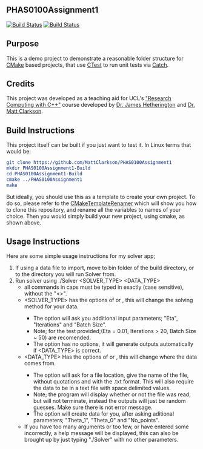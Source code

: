 PHAS0100Assignment1
------------------

[![Build Status](https://travis-ci.com/MattClarkson/PHAS0100Assignment1.svg?branch=master)](https://travis-ci.com/MattClarkson/PHAS0100Assignment1)
[![Build Status](https://ci.appveyor.com/api/projects/status/5pm89ej732c1ekf0/branch/master)](https://ci.appveyor.com/project/MattClarkson/cmakecatch2)


Purpose
-------

This is a demo project to demonstrate a reasonable folder structure for [CMake](https://cmake.org/) based projects,
that use [CTest](https://cmake.org/) to run unit tests via [Catch](https://github.com/catchorg/Catch2).


Credits
-------

This project was developed as a teaching aid for UCL's ["Research Computing with C++"](http://rits.github-pages.ucl.ac.uk/research-computing-with-cpp/)
course developed by [Dr. James Hetherington](http://www.ucl.ac.uk/research-it-services/people/james)
and [Dr. Matt Clarkson](https://iris.ucl.ac.uk/iris/browse/profile?upi=MJCLA42).

Build Instructions
------------------

This project itself can be built if you just want to test it. In Linux terms that
would be:
``` cmake
git clone https://github.com/MattClarkson/PHAS0100Assignment1
mkdir PHAS0100Assignment1-Build
cd PHAS0100Assignment1-Build
cmake ../PHAS0100Assignment1
make
```
But ideally, you should use this as a template to create your own project. To do so,
please refer to the [CMakeTemplateRenamer](https://github.com/MattClarkson/CMakeTemplateRenamer)
which will show you how to clone this repository, and rename all the variables to names of your choice.
Then you would simply build your new project, using cmake, as shown above.

Usage Instructions
------------------

Here are some simple usage instructions for my solver app;
1. If using a data file to import, move to bin folder of the build directory, or to the directory you will run Solver from.
2. Run solver using ./Solver <SOLVER_TYPE> <DATA_TYPE>
    - all commands in caps must be typed in exactly (case sensitive), without the "<>".
    - <SOLVER_TYPE> has the options of <BATCH> or <NORMAL>, this will change the solving method for your data.
        - The <BATCH> option will ask you additional input parameters; "Eta", "Iterations" and "Batch Size".
        - Note; for the test provided;(Eta = 0.01, Iterations > 20, Batch Size ~ 50) are recomended.
        - The <NORMAL> option has no options, it will generate outputs automatically if <DATA_TYPE> is correct.
    - <DATA_TYPE> Has the options of <IMPORT> or <GENERATE>, this will change where the data comes from.
        - The <IMPORT> option will ask for a file location, give the name of the file, without quotations and with the .txt format.
        This will also require the data to be in a text file with space delimited values. 
        - Note; the program will display whether or not the file was read, but will not terminate, instead the outputs
        will just be random guesses. Make sure there is not error message.
        - The <GENERATE> option will create data for you, after asking aditional parameters; "Theta_1", "Theta_0" and "No_points".
    - If you have too many arguments or too few, or have entered some incorrectly, a help message will be displayed, 
    this can also be brought up by just typing "./Solver" with no other parameters. 


